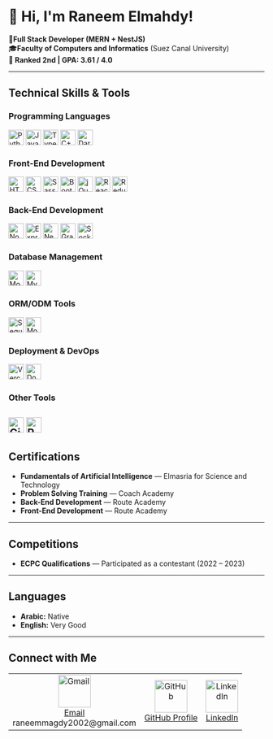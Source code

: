 # 👋 Hi, I'm Raneem Elmahdy!

🌟**Full Stack Developer (MERN + NestJS)**  
🎓**Faculty of Computers and Informatics** (Suez Canal University)  
**🥈 Ranked 2nd | GPA: 3.61 / 4.0**

---

## Technical Skills & Tools

### Programming Languages  
<img src="https://cdn.jsdelivr.net/gh/devicons/devicon/icons/python/python-original.svg" width="30" alt="Python" /> <img src="https://cdn.jsdelivr.net/gh/devicons/devicon/icons/javascript/javascript-original.svg" width="30" alt="JavaScript" /> <img src="https://cdn.jsdelivr.net/gh/devicons/devicon/icons/typescript/typescript-original.svg" width="30" alt="TypeScript" /> <img src="https://cdn.jsdelivr.net/gh/devicons/devicon/icons/cplusplus/cplusplus-original.svg" width="30" alt="C++" /> <img src="https://cdn.jsdelivr.net/gh/devicons/devicon/icons/dart/dart-original.svg" width="30" alt="Dart" />

### Front-End Development  
<img src="https://cdn.jsdelivr.net/gh/devicons/devicon/icons/html5/html5-original.svg" width="30" alt="HTML5" /> <img src="https://cdn.jsdelivr.net/gh/devicons/devicon/icons/css3/css3-original.svg" width="30" alt="CSS3" /> <img src="https://cdn.jsdelivr.net/gh/devicons/devicon/icons/sass/sass-original.svg" width="30" alt="Sass" /> <img src="https://cdn.jsdelivr.net/gh/devicons/devicon/icons/bootstrap/bootstrap-original.svg" width="30" alt="Bootstrap" /> <img src="https://cdn.jsdelivr.net/gh/devicons/devicon/icons/jquery/jquery-original.svg" width="30" alt="jQuery" /> <img src="https://cdn.jsdelivr.net/gh/devicons/devicon/icons/react/react-original.svg" width="30" alt="React" /> <img src="https://cdn.jsdelivr.net/gh/devicons/devicon/icons/redux/redux-original.svg" width="30" alt="Redux" />

### Back-End Development  
<img src="https://cdn.jsdelivr.net/gh/devicons/devicon/icons/nodejs/nodejs-original.svg" width="30" alt="Node.js" /> <img src="https://cdn.jsdelivr.net/gh/devicons/devicon/icons/express/express-original.svg" width="30" alt="Express.js" /> <img src="https://cdn.jsdelivr.net/gh/devicons/devicon@latest/icons/nestjs/nestjs-original.svg" width="30" alt="NestJS" /> <img src="https://cdn.jsdelivr.net/gh/devicons/devicon/icons/graphql/graphql-plain.svg" width="30" alt="GraphQL" /> <img src="https://cdn.jsdelivr.net/gh/devicons/devicon/icons/socketio/socketio-original.svg" width="30" alt="Socket.IO" />

### Database Management  
<img src="https://cdn.jsdelivr.net/gh/devicons/devicon/icons/mongodb/mongodb-original.svg" width="30" alt="MongoDB" /> <img src="https://cdn.jsdelivr.net/gh/devicons/devicon/icons/mysql/mysql-original.svg" width="30" alt="MySQL" />

### ORM/ODM Tools  
<img src="https://cdn.jsdelivr.net/gh/devicons/devicon/icons/sequelize/sequelize-original.svg" width="30" alt="Sequelize" /> <img src="https://cdn.jsdelivr.net/gh/devicons/devicon/icons/mongoose/mongoose-original.svg" width="30" alt="Mongoose" />

### Deployment & DevOps  
<img src="https://cdn.jsdelivr.net/gh/devicons/devicon@latest/icons/vercel/vercel-original.svg" width="30" alt="Vercel" />  <img src="https://cdn.jsdelivr.net/gh/devicons/devicon/icons/docker/docker-original.svg" width="30" alt="Docker" />

### Other Tools  
<img src="https://cdn.jsdelivr.net/gh/devicons/devicon/icons/git/git-original.svg" width="30" alt="Git" /> <img src="https://cdn.jsdelivr.net/gh/devicons/devicon/icons/postman/postman-original.svg" width="30" alt="Postman" />
---

## Certifications  

- **Fundamentals of Artificial Intelligence** — Elmasria for Science and Technology  
- **Problem Solving Training** — Coach Academy  
- **Back-End Development** — Route Academy  
- **Front-End Development** — Route Academy  

---

## Competitions  

- **ECPC Qualifications** — Participated as a contestant (2022 – 2023)

---

## Languages  

- **Arabic:** Native  
- **English:** Very Good  

---

## Connect with Me

<table>
  <tr>
    <td align="center">
      <a href="mailto:raneemmagdy2002@gmail.com">
        <img src="https://upload.wikimedia.org/wikipedia/commons/4/4e/Gmail_Icon.png" width="64px" alt="Gmail"/>
        <br/>Email
      </a>
      <br/>
      raneemmagdy2002@gmail.com
    </td>
    <td align="center">
      <a href="https://github.com/raneemmagdy">
        <img src="https://github.githubassets.com/images/modules/logos_page/GitHub-Mark.png" width="64px" alt="GitHub"/>
        <br/>GitHub Profile
      </a>
    </td>
    <td align="center">
      <a href="https://www.linkedin.com/in/raneem-elmahdy-56495b2a4">
        <img src="https://cdn-icons-png.flaticon.com/512/174/174857.png" width="64px" alt="LinkedIn"/>
        <br/>LinkedIn
      </a>
    </td>
  </tr>
</table>



